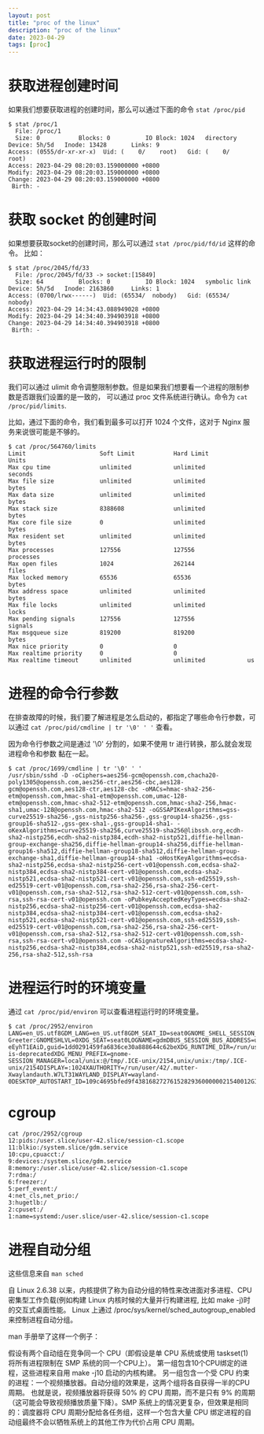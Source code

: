 ```yaml
---
layout: post
title: "proc of the linux"
description: "proc of the linux"
date: 2023-04-29
tags: [proc]
---
```


# 获取进程创建时间

如果我们想要获取进程的创建时间，那么可以通过下面的命令 `stat /proc/pid`

```shell
$ stat /proc/1
  File: /proc/1
  Size: 0         	Blocks: 0          IO Block: 1024   directory
Device: 5h/5d	Inode: 13428       Links: 9
Access: (0555/dr-xr-xr-x)  Uid: (    0/    root)   Gid: (    0/    root)
Access: 2023-04-29 08:20:03.159000000 +0800
Modify: 2023-04-29 08:20:03.159000000 +0800
Change: 2023-04-29 08:20:03.159000000 +0800
 Birth: -
```

# 获取 socket 的创建时间

如果想要获取socket的创建时间，那么可以通过 `stat /proc/pid/fd/id` 这样的命令。
比如：

```shell
$ stat /proc/2045/fd/33
  File: /proc/2045/fd/33 -> socket:[15849]
  Size: 64        	Blocks: 0          IO Block: 1024   symbolic link
Device: 5h/5d	Inode: 2163860     Links: 1
Access: (0700/lrwx------)  Uid: (65534/  nobody)   Gid: (65534/  nobody)
Access: 2023-04-29 14:34:43.088949028 +0800
Modify: 2023-04-29 14:34:40.394903918 +0800
Change: 2023-04-29 14:34:40.394903918 +0800
 Birth: -
```

# 获取进程运行时的限制

我们可以通过 ulimit 命令调整限制参数。但是如果我们想要看一个进程的限制参数是否跟我们设置的是一致的，
可以通过 proc 文件系统进行确认。命令为 `cat /proc/pid/limits`.

比如，通过下面的命令，我们看到最多可以打开 1024 个文件，这对于 Nginx 服务来说很可能是不够的。

```shell
$ cat /proc/564760/limits
Limit                     Soft Limit           Hard Limit           Units
Max cpu time              unlimited            unlimited            seconds
Max file size             unlimited            unlimited            bytes
Max data size             unlimited            unlimited            bytes
Max stack size            8388608              unlimited            bytes
Max core file size        0                    unlimited            bytes
Max resident set          unlimited            unlimited            bytes
Max processes             127556               127556               processes
Max open files            1024                 262144               files
Max locked memory         65536                65536                bytes
Max address space         unlimited            unlimited            bytes
Max file locks            unlimited            unlimited            locks
Max pending signals       127556               127556               signals
Max msgqueue size         819200               819200               bytes
Max nice priority         0                    0
Max realtime priority     0                    0
Max realtime timeout      unlimited            unlimited            us
```

# 进程的命令行参数

在排查故障的时候，我们要了解进程是怎么启动的，都指定了哪些命令行参数，可以通过
`cat /proc/pid/cmdline | tr '\0' ' '` 查看。

因为命令行参数之间是通过 '\0' 分割的，如果不使用 tr 进行转换，那么就会发现进程命令和参数
黏在一起。

```shell
$ cat /proc/1699/cmdline | tr '\0' ' '
/usr/sbin/sshd -D -oCiphers=aes256-gcm@openssh.com,chacha20-poly1305@openssh.com,aes256-ctr,aes256-cbc,aes128-gcm@openssh.com,aes128-ctr,aes128-cbc -oMACs=hmac-sha2-256-etm@openssh.com,hmac-sha1-etm@openssh.com,umac-128-etm@openssh.com,hmac-sha2-512-etm@openssh.com,hmac-sha2-256,hmac-sha1,umac-128@openssh.com,hmac-sha2-512 -oGSSAPIKexAlgorithms=gss-curve25519-sha256-,gss-nistp256-sha256-,gss-group14-sha256-,gss-group16-sha512-,gss-gex-sha1-,gss-group14-sha1- -oKexAlgorithms=curve25519-sha256,curve25519-sha256@libssh.org,ecdh-sha2-nistp256,ecdh-sha2-nistp384,ecdh-sha2-nistp521,diffie-hellman-group-exchange-sha256,diffie-hellman-group14-sha256,diffie-hellman-group16-sha512,diffie-hellman-group18-sha512,diffie-hellman-group-exchange-sha1,diffie-hellman-group14-sha1 -oHostKeyAlgorithms=ecdsa-sha2-nistp256,ecdsa-sha2-nistp256-cert-v01@openssh.com,ecdsa-sha2-nistp384,ecdsa-sha2-nistp384-cert-v01@openssh.com,ecdsa-sha2-nistp521,ecdsa-sha2-nistp521-cert-v01@openssh.com,ssh-ed25519,ssh-ed25519-cert-v01@openssh.com,rsa-sha2-256,rsa-sha2-256-cert-v01@openssh.com,rsa-sha2-512,rsa-sha2-512-cert-v01@openssh.com,ssh-rsa,ssh-rsa-cert-v01@openssh.com -oPubkeyAcceptedKeyTypes=ecdsa-sha2-nistp256,ecdsa-sha2-nistp256-cert-v01@openssh.com,ecdsa-sha2-nistp384,ecdsa-sha2-nistp384-cert-v01@openssh.com,ecdsa-sha2-nistp521,ecdsa-sha2-nistp521-cert-v01@openssh.com,ssh-ed25519,ssh-ed25519-cert-v01@openssh.com,rsa-sha2-256,rsa-sha2-256-cert-v01@openssh.com,rsa-sha2-512,rsa-sha2-512-cert-v01@openssh.com,ssh-rsa,ssh-rsa-cert-v01@openssh.com -oCASignatureAlgorithms=ecdsa-sha2-nistp256,ecdsa-sha2-nistp384,ecdsa-sha2-nistp521,ssh-ed25519,rsa-sha2-256,rsa-sha2-512,ssh-rsa
```

# 进程运行时的环境变量

通过 `cat /proc/pid/environ` 可以查看进程运行时的环境变量。

```shell
$ cat /proc/2952/environ
LANG=en_US.utf8GDM_LANG=en_US.utf8GDM_SEAT_ID=seat0GNOME_SHELL_SESSION_MODE=gdmGIO_USE_VFS=localUSERNAME=gdmXDG_VTNR=1GVFS_DISABLE_FUSE=1RUNNING_UNDER_GDM=trueXDG_SESSION_ID=c1USER=gdmPWD=/var/lib/gdmHOME=/var/lib/gdmXDG_SESSION_TYPE=waylandXDG_DATA_DIRS=/usr/share/gdm/greeter:/usr/local/share/:/usr/share/GDM_VERSION=40.0DCONF_PROFILE=gdmGVFS_REMOTE_VOLUME_MONITOR_IGNORE=1SHELL=/sbin/nologinXDG_SESSION_CLASS=greeterXDG_CURRENT_DESKTOP=GNOME-Greeter:GNOMESHLVL=0XDG_SEAT=seat0LOGNAME=gdmDBUS_SESSION_BUS_ADDRESS=unix:abstract=/tmp/dbus-eEyhT1EAiD,guid=1dd0291459fa6836ce30a888644c62beXDG_RUNTIME_DIR=/run/user/42PATH=/usr/local/sbin:/usr/local/bin:/usr/sbin:/usr/binGDM_SUPPORTED_SESSION_TYPES=wayland:x11QT_IM_MODULE=ibusXMODIFIERS=@im=ibusGNOME_DESKTOP_SESSION_ID=this-is-deprecatedXDG_MENU_PREFIX=gnome-SESSION_MANAGER=local/unix:@/tmp/.ICE-unix/2154,unix/unix:/tmp/.ICE-unix/2154DISPLAY=:1024XAUTHORITY=/run/user/42/.mutter-Xwaylandauth.W7LT31WAYLAND_DISPLAY=wayland-0DESKTOP_AUTOSTART_ID=109c4695bfed9f438168272761528293600000021540012GIO_LAUNCHED_DESKTOP_FILE=/etc/xdg/autostart/org.gnome.SettingsDaemon.Smartcard.desktopGIO_LAUNCHED_DESKTOP_FILE_PID=2952
```

# cgroup

```shell
cat /proc/2952/cgroup 
12:pids:/user.slice/user-42.slice/session-c1.scope
11:blkio:/system.slice/gdm.service
10:cpu,cpuacct:/
9:devices:/system.slice/gdm.service
8:memory:/user.slice/user-42.slice/session-c1.scope
7:rdma:/
6:freezer:/
5:perf_event:/
4:net_cls,net_prio:/
3:hugetlb:/
2:cpuset:/
1:name=systemd:/user.slice/user-42.slice/session-c1.scope
```

# 进程自动分组

这些信息来自 `man sched`

自 Linux 2.6.38 以来，内核提供了称为自动分组的特性来改进面对多进程、CPU 密集型工作负载(例如构建 Linux 内核时候的大量并行构建进程, 比如 make -j)时的交互式桌面性能。
Linux 上通过 /proc/sys/kernel/sched_autogroup_enabled 来控制进程自动分组。

man 手册举了这样一个例子：

假设有两个自动组在竞争同一个 CPU（即假设是单 CPU 系统或使用 taskset(1) 将所有进程限制在 SMP 系统的同一个CPU上）。
第一组包含10个CPU绑定的进程，这些进程来自用 make -j10 启动的内核构建。 另一组包含一个受 CPU 约束的进程：一个视频播放器。自动分组的效果是，这两个组将各自获得一半的CPU周期。 也就是说，视频播放器将获得 50% 的 CPU 周期，而不是只有 9% 的周期（这可能会导致视频播放质量下降）。SMP 系统上的情况更复杂，但效果是相同的：调度器将 CPU 周期分配给各任务组，这样一个包含大量 CPU 绑定进程的自动组最终不会以牺牲系统上的其他工作为代价占用 CPU 周期。

